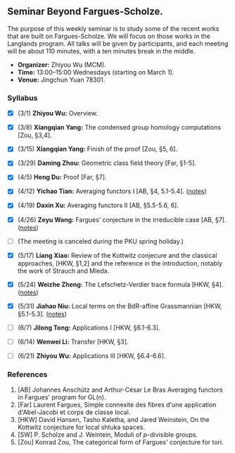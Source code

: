 ## Seminar Beyond Fargues-Scholze.

The purpose of this weekly seminar is to study some of the recent works that are built on Fargues-Scholze. We will focus on those works in the Langlands program. All talks will be given by participants, and each meeting will be about 110 minutes, with a ten minutes break in the middle.

- **Organizer:** Zhiyou Wu (MCM).
- **Time:** 13:00–15:00 Wednesdays (starting on March 1).
- **Venue:** Jingchun Yuan 78301.


### Syllabus

- [x] (3/1) **Zhiyou Wu:** Overview. 
- [x] (3/8) **Xiangqian Yang:** The condensed group homology computations [Zou, §3,4].
- [x] (3/15) **Xiangqian Yang:** Finish of the proof [Zou, §5, 6].
- [x] (3/29) **Daming Zhou:** Geometric class field theory [Far, §1-5].
- [x] (4/5) **Heng Du:** Proof [Far, §7].
- [x] (4/12) **Yichao Tian:** Averaging functors I [AB, §4, 5.1-5.4]. ([notes](0412.pdf))
- [x] (4/19) **Daxin Xu:** Averaging functors II [AB, §5.5-5.6, 6].
- [x] (4/26) **Zeyu Wang:** Fargues’ conjecture in the irreducible case [AB, §7]. ([notes](././0426.pdf))
- [ ] (The meeting is canceled during the PKU spring holiday.)
- [x] (5/17) **Liang Xiao:** Review of the Kottwitz conjecure and the classical approaches, [HKW, §1,2] and the reference in the introduction, notably the work of Strauch and Mieda.
- [x] (5/24) **Weizhe Zheng:** The Lefschetz-Verdier trace formula [HKW, §4]. ([notes](././0524.pdf))
- [x] (5/31) **Jiahao Niu:** Local terms on the BdR-affine Grassmannian [HKW, §5.1-5.3]. ([notes](././0531.pdf))
- [ ] (6/7) **Jilong Tong:** Applications I [HKW, §6.1-6.3].
- [ ] (6/14) **Wenwei Li:** Transfer [HKW, §3].
- [ ] (6/21) **Zhiyou Wu:** Applications III [HKW, §6.4-6.6].




### References
1. [AB] Johannes Anschütz and Arthur-César Le Bras Averaging functors in Fargues' program for GL(n).
2. [Far] Laurent Fargues, Simple connexite des fibres d'une application d'Abel-Jacobi et corps de classe local.
3. [HKW] David Hansen, Tasho Kaletha, and Jared Weinstein, On the Kottwitz conjecture for local shtuka spaces.
4. [SW] P. Scholze and J. Weintein, Moduli of _p_-divisible groups.
5. [Zou] Konrad Zou, The categorical form of Fargues' conjecture for tori.

